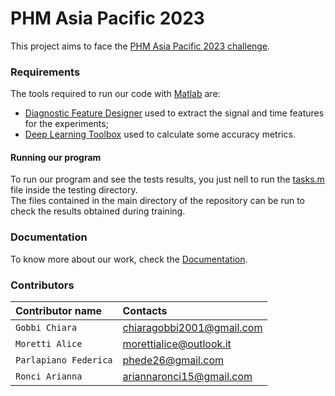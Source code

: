 # PHM Asia Pacific 2023
This project aims to face the [PHM Asia Pacific 2023 challenge](https://phmap.jp/program-data/).

### Requirements
The tools required to run our code with [Matlab](https://it.mathworks.com/products/matlab/student.html) are:
* [Diagnostic Feature Designer](https://it.mathworks.com/help/predmaint/ref/diagnosticfeaturedesigner-app.html) used to extract the signal and time features for the experiments;
* [Deep Learning Toolbox](https://it.mathworks.com/products/deep-learning.html) used to calculate some accuracy metrics.

#### Running our program

To run our program and see the tests results, you just nell to run the [tasks.m](https://github.com/FedericaParlapiano/Progetto-Manutenzione-PHM-Asia-2023/blob/main/testing/tasks.m) file inside the testing directory.\
The files contained in the main directory of the repository can be run to check the results obtained during training. 

### Documentation
To know more about our work, check the [Documentation]().

### Contributors
| Contributor name | Contacts |
| :-------- | :------- | 
| `Gobbi Chiara`     | chiaragobbi2001@gmail.com | 
| `Moretti Alice`     | morettialice@outlook.it | 
| `Parlapiano Federica`     | phede26@gmail.com | 
| `Ronci Arianna`     | ariannaronci15@gmail.com | 
